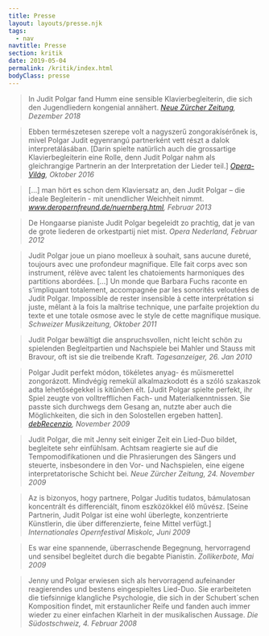 ```yaml
---
title: Presse
layout: layouts/presse.njk
tags:
  - nav
navtitle: Presse
section: kritik
date: 2019-05-04
permalink: /kritik/index.html
bodyClass: presse
---
```

> In Judit Polgar fand Humm eine sensible Klavierbegleiterin, die sich den Jugendliedern kongenial annähert.
*[Neue Zürcher Zeitung](https://www.nzz.ch/feuilleton/aeneas-humm-die-hohe-kunst-gehoert-zu-werden-ld.1444712), Dezember 2018*

 

> Ebben természetesen szerepe volt a nagyszerű zongorakísérőnek is, mivel Polgar Judit egyenrangú partnerként vett részt a dalok interpretálásában. [Darin spielte natürlich auch die grossartige Klavierbegleiterin eine Rolle, denn Judit Polgar nahm als gleichrangige Partnerin an der Interpretation der Lieder teil.]
*[Opera-Világ](http://operavilag.net/kiemelt/magasugras), Oktober 2016*

 

> [...] man hört es schon dem Klaviersatz an, den Judit Polgar – die ideale Begleiterin - mit unendlicher Weichheit nimmt.
*www.deropernfreund.de/nuernberg.html, Februar 2013*

 > De Hongaarse pianiste Judit Polgar begeleidt zo prachtig, dat je van de grote liederen de orkestpartij niet mist.
*Opera Nederland, Februar 2012*

> Judit Polgar joue un piano moelleux à souhait, sans aucune dureté, toujours avec une profondeur magnifique. Elle fait corps avec son instrument, rélève avec talent les chatoiements harmoniques des partitions abordées. [...] Un monde que Barbara Fuchs raconte en s’impliquant totalement, accompagnée par les sonorités veloutées de Judit Polgar. Impossible de rester insensible à cette interprétation si juste, mêlant à la fois la maîtrise technique, une parfaite projektion du texte et une totale osmose avec le style de cette magnifique musique.
*Schweizer Musikzeitung, Oktober 2011*


> Judit Polgar bewältigt die anspruchsvollen, nicht leicht schön zu spielenden Begleitpartien und Nachspiele bei Mahler und Stauss mit Bravour, oft ist sie die treibende Kraft. 
*Tagesanzeiger, 26. Jan 2010*


> Polgar Judit perfekt módon, tökéletes anyag- és műismerettel zongorázott. Mindvégig remekül alkalmazkodott és a szóló szakaszok adta lehetőségekkel is kitűnően élt. [Judit Polgar spielte perfekt, ihr Spiel zeugte von volltrefflichen Fach- und Materialkenntnissen. Sie passte sich durchwegs dem Gesang an, nutzte aber auch die Möglichkeiten, die sich in den Solostellen ergeben hatten]. 
*[debRecenzio](http://debrecenzio.wordpress.com), November 2009*


> Judit Polgar, die mit Jenny seit einiger Zeit ein Lied-Duo bildet, begleitete sehr einfühlsam. Achtsam reagierte sie auf die Tempomodifikationen und die Phrasierungen des Sängers und steuerte, insbesondere in den Vor- und Nachspielen, eine eigene interpretatorische Schicht bei.
*Neue Zürcher Zeitung, 24. November 2009*


> Az is bizonyos, hogy partnere, Polgar Juditis tudatos, bámulatosan koncentrált és differenciált, finom eszközökkel élő művész. [Seine Partnerin, Judit Polgar ist eine wohl überlegte, konzentrierte Künstlerin, die über differenzierte, feine Mittel verfügt.] 
*Internationales Opernfestival Miskolc, Juni 2009*

> Es war eine spannende, überraschende Begegnung, hervorragend und sensibel begleitet durch die begabte Pianistin.
*Zollikerbote, Mai 2009*


> Jenny und Polgar erwiesen sich als hervorragend aufeinander reagierendes und 
bestens eingespieltes Lied-Duo. Sie erarbeiteten die tiefsinnige klangliche Psychologie, die sich in der Schubert´schen Komposition findet, mit erstaunlicher Reife und fanden auch immer wieder zu einer einfachen Klarheit in der musikalischen Aussage. 
*Die Südostschweiz, 4. Februar 2008*
